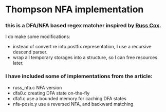 Thompson NFA implementation
===

### this is a DFA/NFA based regex matcher inspired by [Russ Cox][1]. 
I do make some modifications:

+ instead of convert re into postfix representation, I use a recursive descend parser.
+ wrap all temporary storages into a structure, so I can free resources later.

### I have included some of implementations from the article:

+ russ\_nfa.c NFA version
+ dfa0.c creating DFA state on-the-fly
+ dfa1.c use a bounded memory for caching DFA states
+ nfa-posix.y use a reversed NFA, and backward matching

[1]: http://swtch.com/~rsc/regexp/regexp1.html
